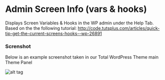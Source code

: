 # Admin Screen Info (vars & hooks)
Displays Screen Variables &amp; Hooks in the WP admin under the Help Tab. Based on the the following tutorial: http://code.tutsplus.com/articles/quick-tip-get-the-current-screens-hooks--wp-26891

### Screnshot
Below is an example screenshot taken in our Total WordPress Theme main Theme Panel

![alt tag](https://raw.githubusercontent.com/wpexplorer/wpex-admin-screen-info/master/screenshot.png)
